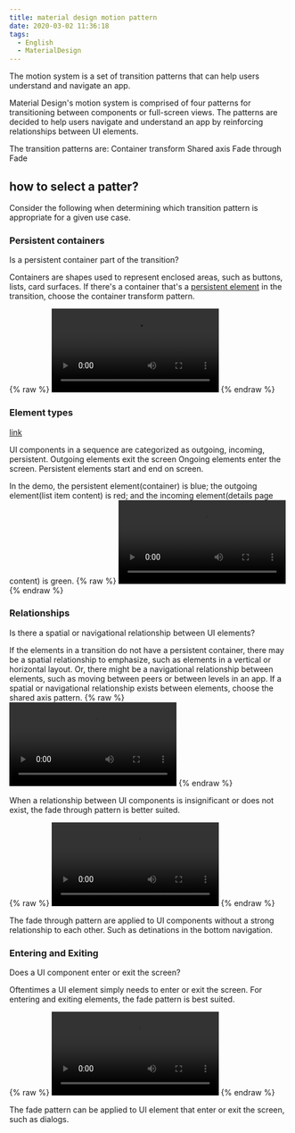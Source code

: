 ```yaml
---
title: material design motion pattern
date: 2020-03-02 11:36:18
tags:
  - English
  - MaterialDesign
---
```


The motion system is a set of transition patterns that can help users understand and navigate an app.

Material Design's motion system is comprised of four patterns for transitioning between components or full-screen views. The patterns are decided to help users navigate and understand an app by reinforcing relationships between UI elements.

The transition patterns are:
Container transform
Shared axis
Fade through
Fade

## how to select a patter?

Consider the following when determining which transition pattern is appropriate for a given use case.

### Persistent containers

Is a persistent container part of the transition?

Containers are shapes used to represent enclosed areas, such as buttons, lists, card surfaces. If there's a container that's a [persistent element](#) in the transition, choose the container transform pattern.

{% raw %}
<video src="https://storage.googleapis.com/spec-host/mio-staging%2Fmio-design%2F1581631970573%2Fassets%2F15TdN-zv3cqO5AUyS5SrS6I2tbgxSDFPv%2Fpick-container-transform-2col.mp4" controls="controls">
</video>
{% endraw %}

### Element types

[link](https://material.io/design/motion/choreography.html#sequencing)

UI components in a sequence are categorized as outgoing, incoming, persistent.
Outgoing elements exit the screen
Ongoing elements enter the screen.
Persistent elements start and end on screen.

In the demo, the persistent element(container) is blue; the outgoing element(list item content) is red; and the incoming element(details page content) is green.
{% raw %}
<video src="https://storage.cloud.google.com/non-spec-apps/mio-direct-embeds/videos/SEQUENCING%20ELEMENTS.mp4" controls="controls">
</video>
{% endraw %}

### Relationships

Is there a spatial or navigational relationship between UI elements?

If the elements in a transition do not have a persistent container, there may be a spatial relationship to emphasize, such as elements in a vertical or horizontal layout. Or, there might be a navigational relationship between elements, such as moving between peers or between levels in an app. If a spatial or navigational relationship exists between elements, choose the shared axis pattern.
{% raw %}
<video src="https://storage.googleapis.com/spec-host/mio-staging%2Fmio-design%2F1581631970573%2Fassets%2F1xyJ78lqkctwFliSv7mtBKhxZ_g4pjglh%2Fpick-shared-axis-2col.mp4" controls="controls">
</video>
{% endraw %}

When a relationship between UI components is insignificant or does not exist, the fade through pattern is better suited.

{% raw %}
<video src="https://storage.googleapis.com/spec-host/mio-staging%2Fmio-design%2F1581631970573%2Fassets%2F15Y38NqhiCSUX_Fh253WzhHLqZbsskk-g%2Fpick-fade-through-2col.mp4" controls="controls">
</video>
{% endraw %}

The fade through pattern are applied to UI components without a strong relationship to each other. Such as detinations in the bottom navigation.

### Entering and Exiting

Does a UI component enter or exit the screen?

Oftentimes a UI element simply needs to enter or exit the screen. For entering and exiting elements, the fade pattern is best suited.

{% raw %}
<video src="https://storage.googleapis.com/spec-host/mio-staging%2Fmio-design%2F1581631970573%2Fassets%2F15U7Uh31BRkOrM2RL7zDrDgM3dPrsU_Ue%2Fpick-fade-2col.mp4" controls="controls">
</video>
{% endraw %}

The fade pattern can be applied to UI element that enter or exit the screen, such as dialogs.
